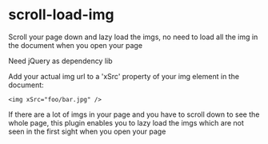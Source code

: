 scroll-load-img
===============

Scroll your page down and lazy load the imgs, no need to load all the img in the document when you open your page

Need jQuery as dependency lib

Add your actual img url to a 'xSrc' property of your img element in the document:

    <img xSrc="foo/bar.jpg" />
    
If there are a lot of imgs in your page and you have to scroll down to see the whole page, this plugin enables you to lazy load the imgs which are not seen in the first sight when you open your page

